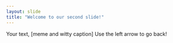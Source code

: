 ```yaml
---
layout: slide
title: "Welcome to our second slide!"
---
```

Your text, [meme and witty caption]
Use the left arrow to go back!
